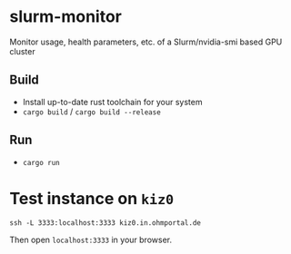 # slurm-monitor
Monitor usage, health parameters, etc. of a Slurm/nvidia-smi based GPU cluster

## Build
- Install up-to-date rust toolchain for your system
- `cargo build` / `cargo build --release`

## Run
- `cargo run`

# Test instance on `kiz0`
`ssh -L 3333:localhost:3333 kiz0.in.ohmportal.de`

Then open `localhost:3333` in your browser.